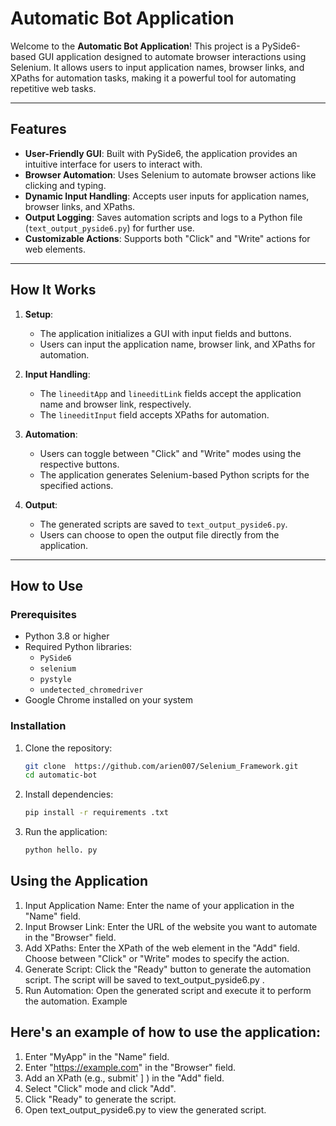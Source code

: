 # Automatic Bot Application

Welcome to the **Automatic Bot Application**! This project is a PySide6-based GUI application designed to automate browser interactions using Selenium. It allows users to input application names, browser links, and XPaths for automation tasks, making it a powerful tool for automating repetitive web tasks.

---

## Features

- **User-Friendly GUI**: Built with PySide6, the application provides an intuitive interface for users to interact with.
- **Browser Automation**: Uses Selenium to automate browser actions like clicking and typing.
- **Dynamic Input Handling**: Accepts user inputs for application names, browser links, and XPaths.
- **Output Logging**: Saves automation scripts and logs to a Python file (`text_output_pyside6.py`) for further use.
- **Customizable Actions**: Supports both "Click" and "Write" actions for web elements.

---

## How It Works

1. **Setup**:
   - The application initializes a GUI with input fields and buttons.
   - Users can input the application name, browser link, and XPaths for automation.

2. **Input Handling**:
   - The `lineeditApp` and `lineeditLink` fields accept the application name and browser link, respectively.
   - The `lineeditInput` field accepts XPaths for automation.

3. **Automation**:
   - Users can toggle between "Click" and "Write" modes using the respective buttons.
   - The application generates Selenium-based Python scripts for the specified actions.

4. **Output**:
   - The generated scripts are saved to `text_output_pyside6.py`.
   - Users can choose to open the output file directly from the application.

---

## How to Use

### Prerequisites

- Python 3.8 or higher
- Required Python libraries:
  - `PySide6`
  - `selenium`
  - `pystyle`
  - `undetected_chromedriver`
- Google Chrome installed on your system

### Installation

1. Clone the repository:
   ```bash
   git clone  https://github.com/arien007/Selenium_Framework.git
   cd automatic-bot
2. Install dependencies:
   ```bash
   pip install -r requirements .txt
3. Run the application:
   ```bash
   python hello. py

## Using the Application
1. Input Application Name:
 Enter the name of your application in the "Name" field.
2. Input Browser Link:
    Enter the URL of the website you want to automate in the "Browser" field.
3. Add XPaths:
    Enter the XPath of the web element in the "Add" field.
    Choose between "Click" or "Write" modes to specify the action.
4. Generate Script:
    Click the "Ready" button to generate the automation script.
    The script will be saved to text_output_pyside6.py .
5. Run Automation:
    Open the generated script and execute it to perform the automation.
   Example
## Here's an example of how to use the application:
1. Enter "MyApp" in the "Name" field.
2. Enter "https://example.com" in the "Browser" field.
3. Add an XPath (e.g., submit' ] ) in the "Add" field.
4. Select "Click" mode and click "Add".
5. Click "Ready" to generate the script.
6. Open text_output_pyside6.py to view the generated script.


   
